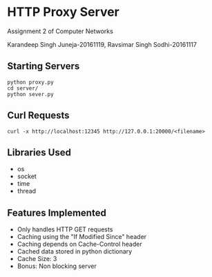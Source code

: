 
HTTP Proxy Server
==============================
Assignment 2 of Computer Networks

Karandeep Singh Juneja-20161119, 
Ravsimar Singh Sodhi-20161117

Starting Servers
--------------------------
```
python proxy.py
cd server/
python sever.py
```

Curl Requests
--------------------------
```
curl -x http://localhost:12345 http://127.0.0.1:20000/<filename>
```

Libraries Used
--------------------------
- os
- socket
- time
- thread

Features Implemented
--------------------------
- Only handles HTTP GET requests
- Caching using the "If Modified Since" header
- Caching depends on Cache-Control header
- Cached data stored in python dictionary
- Cache Size: 3
- Bonus: Non blocking server
